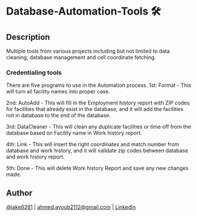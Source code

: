 # Database-Automation-Tools 🛠

## Description
Multiple tools from various projects including but not limited to data cleaning, database management and cell coordinate fetching.
### Credentialing tools 
There are five programs to use in the Automation process.
1st: Format - This will turn all facility names into proper case.

2nd: AutoAdd - This will fill in the Employment history report with ZIP codes for facilities that already exist in the database, and it will add the facilities not in database to the end of the database.

3rd: DataCleaner - This will clean any duplicate facilities or time off from the database based on Facility name in Work history report.

4th: Link - This will insert the right coordinates and match number from database and work history, and it will validate zip codes between database and work history report.

5th: Done - This will delete Work history Report and save any new changes made.  


## Author
[@jake8281](https://github.com/jake8281) | ahmed.ayoub2112@gmail.com | [LinkedIn](https://www.linkedin.com/in/ahmed-ayoub-jake-2a5b1a13b/)
